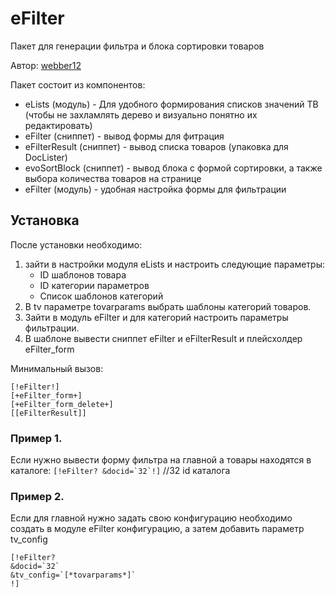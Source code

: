 # eFilter #
Пакет для генерации фильтра и блока сортировки товаров

Автор: [webber12](https://github.com/webber12)

Пакет состоит из компонентов:
* eLists (модуль) - Для удобного формирования списков значений ТВ (чтобы не захламлять дерево и визуально понятно их редактировать)
* eFilter (сниппет) - вывод формы для фитрация
* eFilterResult (сниппет) - вывод списка товаров (упаковка для DocLister)
* evoSortBlock (сниппет) - вывод блока с формой сортировки, а также выбора количества товаров на странице
* eFilter (модуль) - удобная настройка формы для фильтрации


## Установка
После установки необходимо:
1. зайти в настройки модуля eLists и настроить следующие параметры:
    * ID шаблонов товара
    * ID категории параметров
    * Список шаблонов категорий
2. В tv параметре tovarparams выбрать шаблоны категорий товаров.
3. Зайти в модуль eFilter и для категорий настроить параметры фильтрации.
4. В шаблоне вывести сниппет eFilter и eFilterResult и плейсхолдер eFilter_form

Минимальный вызов:
```
[!eFilter!]
[+eFilter_form+]
[+eFilter_form_delete+]
[[eFilterResult]]

```


### Пример 1.
Если нужно вывести форму фильтра на главной а товары находятся в каталоге:
```[!eFilter? &docid=`32`!]``` //32 id каталога
### Пример 2.
Если для главной нужно задать свою конфигурацию необходимо создать в модуле eFilter конфигурацию, а затем добавить
параметр tv_config
````
[!eFilter?
&docid=`32`
&tv_config=`[*tovarparams*]`
!]
````
